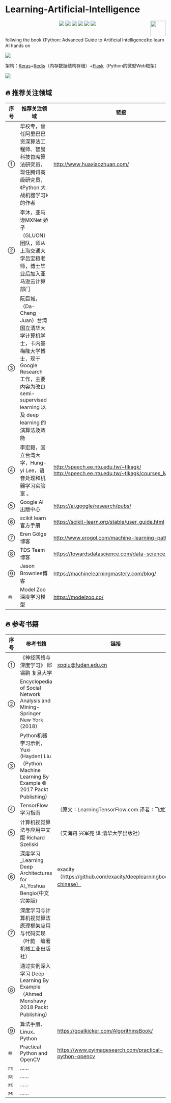 # Learning-Artificial-Intelligence
<p align="center">
    <a href="https://github.com/elegantcoin/learning-Artificial-Intelligence"><img src="https://img.shields.io/badge/status-updating-brightgreen.svg"></a>
    <a href="https://github.com/python/cpython"><img src="https://img.shields.io/badge/Python-3.7-FF1493.svg"></a>
    <a href="https://github.com/elegantcoin/learning-Artificial-Intelligence"><img src="https://img.shields.io/badge/platform-Windows%7CLinux%7CmacOS-660066.svg"></a>
    <a href="https://opensource.org/licenses/mit-license.php"><img src="https://badges.frapsoft.com/os/mit/mit.svg"></a>
    <a href="https://github.com/elegantcoin/learning-Artificial-Intelligence/stargazers"><img src="https://img.shields.io/github/stars/elegantcoin/learning-Artificial-Intelligence.svg?logo=github"></a>
    <a href="https://github.com/elegantcoin/learning-Artificial-Intelligence/network/members"><img src="https://img.shields.io/github/forks/elegantcoin/learning-Artificial-Intelligence.svg?color=blue&logo=github"></a>
    <a href="https://www.python.org/"><img src="https://upload.wikimedia.org/wikipedia/commons/c/c3/Python-logo-notext.svg" align="right" height="48" width="48" ></a>
</p>
<br />
follwing the book 《Python: Advanced Guide to Artificial Intelligence》to learn AI hands on

  
![](https://www.pyimagesearch.com/wp-content/uploads/2018/01/keras_api_header.png)

架构：[Keras](https://blog.keras.io/building-a-simple-keras-deep-learning-rest-api.html)+[Redis](https://redis.io/topics/introduction)（内存数据结构存储）+[Flask](https://palletsprojects.com/p/flask/)（Python的微型Web框架）

![](http://dlib.net/ml_guide.svg)
  
## :fire: 推荐关注领域
序号| 推荐关注领域 | 链接
------|------|------
①|华校专，曾任阿里巴巴资深算法工程师、智易科技首席算法研究员，现任腾讯高级研究员，《Python 大战机器学习》的作者 |http://www.huaxiaozhuan.com/  
②|李沐，亚马逊MXNet 娇子（GLUON）团队，师从上海交通大学吕宝粮老师，博⼠毕业后加⼊亚⻢逊云计算部⻔|
③|阮巨城，（Da-Cheng Juan）台湾国立清华大学计算机学士，卡内基梅隆大学博士，现于 Google Research 工作，主要内容为改良 semi-supervised learning 以及 deep learning 的演算法及效能|
④|李宏毅，国立台湾大学，Hung-yi Lee，语音处理和机器学习实验室 。 |http://speech.ee.ntu.edu.tw/~tlkagk/  http://speech.ee.ntu.edu.tw/~tlkagk/courses_ML17.html
⑤|Google AI 出版中心 |https://ai.google/research/pubs/
⑥|scikit learn 官方手册 |https://scikit-learn.org/stable/user_guide.html
⑦|Eren Gölge 博客 |http://www.erogol.com/machine-learning-pathway/
⑧|TDS Team 博客 |https://towardsdatascience.com/data-science/home
⑨|Jason Brownlee博客|https://machinelearningmastery.com/blog/
⑩|Model Zoo深度学习模型|https://modelzoo.co/

## :fire: 参考书籍

序号| 参考书籍 | 链接
------|------|------
①|《神经网络与深度学习》  邱锡鹏  复旦大学 |xpqiu@fudan.edu.cn
②|Encyclopedia of Social Network Analysis and Mining-Springer New York (2018)|
③|Python机器学习示例，Yuxi (Hayden) Liu （Python Machine Learning By Example © 2017 Packt Publishing）|
④|TensorFlow 学习指南  |（原文：LearningTensorFlow.com 译者：飞龙）
⑤|计算机视觉算法与应用中文版 Richard Szeliski |（艾海舟 兴军亮 译 清华大学出版社）
⑥|深度学习_Learning Deep Architectures for AI_Yoshua Bengio(中文完美版)  |exacity（https://github.com/exacity/deeplearningbook-chinese）
⑦|深度学习与计算机视觉算法原理框架应用与代码实现 （叶韵　编著 机械工业出版社）|
⑧|通过实例深入学习 Deep Learning By Example  （Ahmed Menshawy 2018 Packt Publishing）|
⑨|算法手册、Linux、Python|https://goalkicker.com/AlgorithmsBook/
⑩|Practical Python and OpenCV |https://www.pyimagesearch.com/practical-python-opencv
⑾|……|
⑿|……|
⒀|……|
⒁|……|

